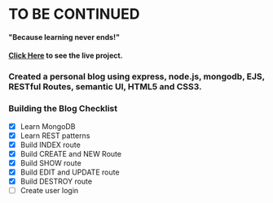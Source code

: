 # TO BE CONTINUED

#### "Because learning never ends!"
#### [Click Here](https://arcane-sierra-47038.herokuapp.com/blogs "to be contined") to see the live project.

### Created a personal blog using express, node.js, mongodb, EJS, RESTful Routes, semantic UI, HTML5 and CSS3.


### Building the Blog Checklist

- [X] Learn MongoDB
- [X] Learn REST patterns
- [X] Build INDEX route
- [X] Build CREATE and NEW Route
- [X] Build SHOW route
- [X] Build EDIT and UPDATE route
- [X] Build DESTROY route
- [ ] Create user login
